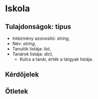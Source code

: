 # Iskola

## Tulajdonságok: típus

- Intézmény azonosító: *string*,
- Név: *string*,
- Tanulók listája: *list*,
- Tanárok listája: *dict*,
  - Kulcs a tanár, érték a tárgyak listája.

## Kérdőjelek

## Ötletek